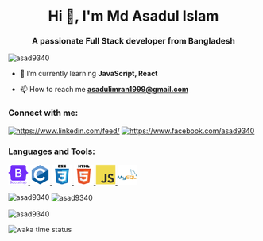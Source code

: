 <h1 align="center">Hi 👋, I'm Md Asadul Islam</h1>
<h3 align="center">A passionate Full Stack developer from Bangladesh</h3>

<p align="left"> <img src="https://komarev.com/ghpvc/?username=asad9340&label=Profile%20views&color=0e75b6&style=flat" alt="asad9340" /> </p>

- 🌱 I’m currently learning **JavaScript, React**

- 📫 How to reach me **asadulimran1999@gmail.com**

<h3 align="left">Connect with me:</h3>
<p align="left">
<a href="https://linkedin.com/in/https://www.linkedin.com/feed/" target="blank"><img align="center" src="https://raw.githubusercontent.com/rahuldkjain/github-profile-readme-generator/master/src/images/icons/Social/linked-in-alt.svg" alt="https://www.linkedin.com/feed/" height="30" width="40" /></a>
<a href="https://fb.com/https://www.facebook.com/asad9340" target="blank"><img align="center" src="https://raw.githubusercontent.com/rahuldkjain/github-profile-readme-generator/master/src/images/icons/Social/facebook.svg" alt="https://www.facebook.com/asad9340" height="30" width="40" /></a>
</p>

<h3 align="left">Languages and Tools:</h3>
<p align="left"> <a href="https://getbootstrap.com" target="_blank" rel="noreferrer"> <img src="https://raw.githubusercontent.com/devicons/devicon/master/icons/bootstrap/bootstrap-plain-wordmark.svg" alt="bootstrap" width="40" height="40"/> </a> <a href="https://www.cprogramming.com/" target="_blank" rel="noreferrer"> <img src="https://raw.githubusercontent.com/devicons/devicon/master/icons/c/c-original.svg" alt="c" width="40" height="40"/> </a> <a href="https://www.w3schools.com/css/" target="_blank" rel="noreferrer"> <img src="https://raw.githubusercontent.com/devicons/devicon/master/icons/css3/css3-original-wordmark.svg" alt="css3" width="40" height="40"/> </a> <a href="https://www.w3.org/html/" target="_blank" rel="noreferrer"> <img src="https://raw.githubusercontent.com/devicons/devicon/master/icons/html5/html5-original-wordmark.svg" alt="html5" width="40" height="40"/> </a> <a href="https://developer.mozilla.org/en-US/docs/Web/JavaScript" target="_blank" rel="noreferrer"> <img src="https://raw.githubusercontent.com/devicons/devicon/master/icons/javascript/javascript-original.svg" alt="javascript" width="40" height="40"/> </a> <a href="https://www.mysql.com/" target="_blank" rel="noreferrer"> <img src="https://raw.githubusercontent.com/devicons/devicon/master/icons/mysql/mysql-original-wordmark.svg" alt="mysql" width="40" height="40"/> </a> </p>

<p><img align="left" src="https://github-readme-stats.vercel.app/api/top-langs?username=asad9340&show_icons=true&locale=en&layout=compact" alt="asad9340" /></p>

<p>&nbsp;<img align="center" src="https://github-readme-stats.vercel.app/api?username=asad9340&show_icons=true&locale=en" alt="asad9340" /></p>

<p><img align="center" src="https://github-readme-streak-stats.herokuapp.com/?user=asad9340&" alt="asad9340" /></p>
<p> <img src="https://wakatime.com/share/@018d092b-9aeb-4fb8-b9a2-bfa3d3524694/536407a0-bb29-4278-95f7-ebf12374a057.svg" alt="waka time status" /></p>

